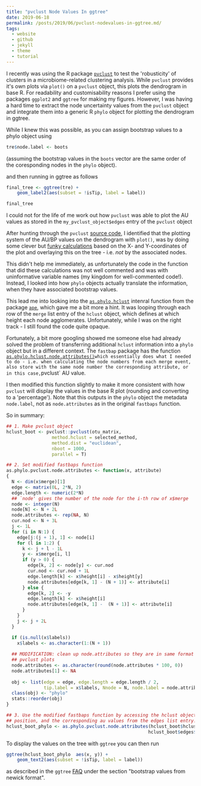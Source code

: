 ```yaml
---
title: "pvclust Node Values In ggtree"
date: 2019-06-18
permalink: /posts/2019/06/pvclust-nodevalues-in-ggtree.md/
tags:
  - website
  - github
  - jekyll
  - theme
  - tutorial
---
```


I recently was using the R package [`pvclust`](http://stat.sys.i.kyoto-u.ac.jp/prog/pvclust/) to test the
'robusticity' of clusters in a microbiome-related clustering analysis. While `pvclust` provides it's own plots via `plot()`  on a `pvclust` object, this plots the dendrogram in  base R. For readability and customisability reasons I prefer using the packages `ggplot2` and `ggtree` for making my figures. However, I was having a hard time to extract the node uncertainty values from the `pvclust` object  and integrate them into a generic R `phylo` object for plotting the dendrogram in ggtree.

While I knew this was possible, as you can assign bootstrap values to a phylo object using

```r
tre$node.label <- boots
```

(assuming the bootstrap values in the `boots` vector are the same order of the coresponding nodes in the `phylo` object).

and then running in ggtree as follows

```r
final_tree <- ggtree(tre) +
    geom_label2(aes(subset = !isTip, label = label))

final_tree
```

I could not for the life of me work out how `pvclust` was able to plot the AU values as stored in the `my_pvclust_object$edges` entry of the `pvclust` object

After hunting through the `pvclust` [source code](https://github.com/cran/pvclust), I identified that the plotting system of the AU/BP values on the dendrogram with `plot()`, was by doing some clever but [funky calculations](https://github.com/cran/pvclust/blob/fefb8711aaf44b839185144b4ad8a8116fcd1d8c/R/pvclust-internal.R#L174) based 
on the X- and Y-coordinates of the plot and overlaying this on the tree - i.e. _not_ by the associated nodes. 

This didn't help me immediately, as unfortunately the code in the function that did these calculations was not well commented and was with uninformative variable names (my kingdom for well-commented code!). Instead, I looked into how `phylo` objects actually translate the information, when they have associated bootstrap values.

This lead me into looking into the [`as.phylo.hclust`](https://github.com/cran/ape/blob/master/R/as.phylo.R) intenral function from the package [`ape`](http://ape-package.ird.fr/), which gave me a bit more a hint. It was looping through each row of the `merge` list entry of the `hclust` object, which defines at which height each node agglomerates. Unfortunately, while I was on the right track - I still found the code quite opaque.

Fortunately, a bit more googling showed me someone else had already solved the problem of transferring additional `hclust` information into a `phylo` object but in a different context. The `fastbap` package has the function [`as.phylo.hclust.node.attributes()`](https://github.com/gtonkinhill/fastbaps/blob/master/R/as.phylo.hclust.node.attributes.R)` which essentially does what I needed to do - i.e. when calculating the node numbers from each merge event, also store with the same node number the corresponding attribute, or in this case, `pvclust` AU value.

I then modified this function slightly to make it more consistent with how `pvclust` will display the values in the base R plot (rounding and converting to a 'percentage'). Note that this outputs in the `phylo` object the metadata `node.label`, not as `node.attributes` as in the original `fastbaps` function.

So in summary:

```r
## 1. Make pvclust object
hclust_boot <- pvclust::pvclust(otu_matrix,
                 method.hclust = selected_method,
                 method.dist = "euclidean",
                 nboot = 1000,
                 parallel = T)

## 2. Set modified fastbaps function
as.phylo.pvclust.node.attributes <- function(x, attribute)
{
  N <- dim(x$merge)[1]
  edge <- matrix(0L, 2*N, 2)
  edge.length <- numeric(2*N)
  ## `node' gives the number of the node for the i-th row of x$merge
  node <- integer(N)
  node[N] <- N + 2L
  node.attributes <- rep(NA, N)
  cur.nod <- N + 3L
  j <- 1L
  for (i in N:1) {
    edge[j:(j + 1), 1] <- node[i]
    for (l in 1:2) {
      k <- j + l - 1L
      y <- x$merge[i, l]
      if (y > 0) {
        edge[k, 2] <- node[y] <- cur.nod
        cur.nod <- cur.nod + 1L
        edge.length[k] <- x$height[i] - x$height[y]
        node.attributes[edge[k, 1] - (N + 1)] <- attribute[i]
      } else {
        edge[k, 2] <- -y
        edge.length[k] <- x$height[i]
        node.attributes[edge[k, 1] -  (N + 1)] <- attribute[i]
      }
    }
    j <- j + 2L
  }

  if (is.null(x$labels))
    x$labels <- as.character(1:(N + 1))
  
  ## MODIFICATION: clean up node.attributes so they are in same format in 
  ## pvclust plots
  node.attributes <- as.character(round(node.attributes * 100, 0))
  node.attributes[1] <- NA
  
  obj <- list(edge = edge, edge.length = edge.length / 2,
              tip.label = x$labels, Nnode = N, node.label = node.attributes)
  class(obj) <- "phylo"
  stats::reorder(obj)
}

## 3. Use the modified fastbaps function by accessing the hclust object in first 
## position, and the corresponding au values from the edges list entry.
hclust_boot_phylo <- as.phylo.pvclust.node.attributes(hclust_boot$hclust, 
                                                     hclust_boot$edges$au)

```

To display the values on the tree with `ggtree` you can then run

```r
ggtree(hclust_boot_phylo  aes(x, y)) +
    geom_text2(aes(subset = !isTip, label = label)) 
```

as described in the `ggtree` [FAQ](https://guangchuangyu.github.io/software/ggtree/faq/#) under the section "bootstrap values from newick format".